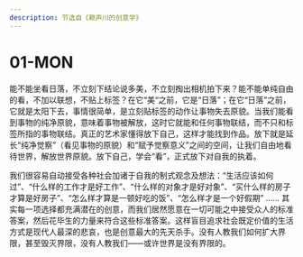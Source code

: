 ```yaml
---
description: 节选自《赖声川的创意学》
---
```


# 01-MON



能不能坐看日落，不立刻下结论说多美，不立刻掏出相机拍下来？能不能单纯自由的看，不加以联想，不贴上标签？在它“美“之前，它是“日落”；在它“日落”之前，它就是太阳下去，事情很简单，是立刻贴标签的动作让事物失去原貌。当我们能看到事物的纯净原貌，意味着事物被解放，这时它就能和任何事物联结，而不只和标签所指的事物联结。真正的艺术家懂得放下自己，这样才能找到作品。放下就是延长“纯净觉察”（看见事物的原貌）和“赋予觉察意义”之间的空间，让我们自由地看待世界，解放世界原貌。放下自己，学会“看”，正式放下对自我的执着。

我们很容易自动接受各种社会加诸于自我的制式观念及想法：“生活应该如何过”、“什么样的工作才是好工作”、“什么样的对象才是好对象”、“买什么样的房子才算是好房子”、“怎么样才算是一顿好吃的饭”、“怎么样才是一个好假期” …… 其实每一项选择都充满潜在的创意，而我们居然愿意在一切可能之中接受众人的标准答案，然后花毕生的力量来符合这些标准答案。这样盲目追求社会既定价值的生活方式是现代人最深的悲哀，也是创意最大的先天杀手。没有人教我们如何扩大界限，甚至毁灭界限，没有人教我们——或许世界是没有界限的。



